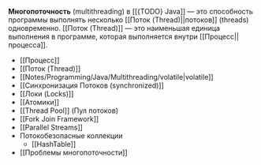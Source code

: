 
**Многопоточность** (multithreading) в [[{TODO} Java]] — это способность программы выполнять несколько [[Поток (Thread)||потоков]] (threads) одновременно. [[Поток (Thread)]] — это наименьшая единица выполнения в программе, которая выполняется внутри [[Процесс||процесса]].

- [[Процесс]]
- [[Поток (Thread)]]
- [[Notes/Programming/Java/Multithreading/volatile|volatile]]
- [[Синхронизация Потоков (synchronized)]]
- [[Локи (Locks)]]
- [[Атомики]]
- [[Thread Pool]] (Пул потоков)
- [[Fork Join Framework]]
- [[Parallel Streams]]
- Потокобезопасные коллекции
	- [[HashTable]]
-  [[Проблемы многопоточности]]



